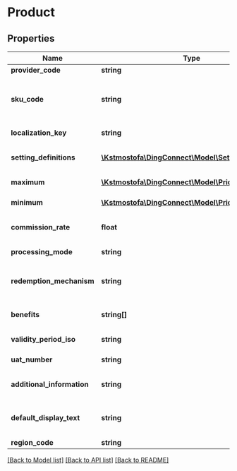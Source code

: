 # Product

## Properties
Name | Type | Description | Notes
------------ | ------------- | ------------- | -------------
**provider_code** | **string** | The provider of the product | 
**sku_code** | **string** | Unique code to be used in conjunction with &#x60;SendTransfer&#x60; (SKU: \&quot;Stock Keeping Unit\&quot;). | 
**localization_key** | **string** | Key to be used in conjunction with &#x60;GetProductDescriptions&#x60; | 
**setting_definitions** | [**\Kstmostofa\DingConnect\Model\SettingDefinition[]**](SettingDefinition.md) | Name/Value pairs that should be submitted during &#x60;SendTransfer&#x60; | 
**maximum** | [**\Kstmostofa\DingConnect\Model\Price**](Price.md) | The Maximum price that can be sold | 
**minimum** | [**\Kstmostofa\DingConnect\Model\Price**](Price.md) | The Minimum price that can be sold | 
**commission_rate** | **float** | The rate of commission that will be applied for selling this product | 
**processing_mode** | **string** | Transaction processing mode for this product | 
**redemption_mechanism** | **string** | Indicates if the customer is required to take further action in order to redeem the transfer | 
**benefits** | **string[]** | What type of benefits will the transfer give to the target account | 
**validity_period_iso** | **string** | How long is the product valid for after purchase | [optional] 
**uat_number** | **string** | User Acceptance Test Number | 
**additional_information** | **string** | Any distributor specific information/caveats about this particular product | [optional] 
**default_display_text** | **string** | The Display text from the &#x60;LocalizedProductDescription&#x60; in the default language (usually \&quot;en\&quot;). | 
**region_code** | **string** | Region for this product | 

[[Back to Model list]](../README.md#documentation-for-models) [[Back to API list]](../README.md#documentation-for-api-endpoints) [[Back to README]](../README.md)


